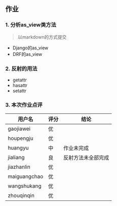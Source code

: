 ## 作业

### 1. 分析as_view类方法
> 以markdown的方式提交  

- Django的as_view
- DRF的as_view

### 2. 反射的用法

- getattr
- hasattr
- setattr

### 3. 本次作业点评

| 用户名       | 评分 | 结论               |
| ------------ | ---- | ------------------ |
| gaojiawei    | 优   |                    |
| houpengju    | 优   |                    |
| huangyu      | 中   | 作业未完成         |
| jialiang     | 良   | 反射方法未全部完成 |
| jiazhanlin   | 优   |                    |
| maiguangchao | 优   |                    |
| wangshukang  | 优   |                    |
| zhouqinqin   | 优   |                    |

